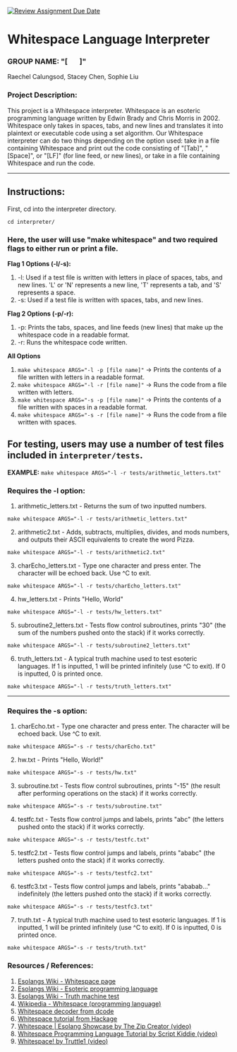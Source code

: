 [![Review Assignment Due Date](https://classroom.github.com/assets/deadline-readme-button-22041afd0340ce965d47ae6ef1cefeee28c7c493a6346c4f15d667ab976d596c.svg)](https://classroom.github.com/a/am3xLbu5)

# Whitespace Language Interpreter

### GROUP NAME: "[&nbsp;&nbsp;&nbsp;&nbsp;&nbsp;&nbsp;&nbsp;]"

Raechel Calungsod, Stacey Chen, Sophie Liu

### Project Description:
This project is a Whitespace interpreter. Whitespace is an esoteric programming language written
by Edwin Brady and Chris Morris in 2002. Whitespace only takes in spaces, tabs, and new lines
and translates it into plaintext or executable code using a set algorithm. Our Whitespace interpreter
can do two things depending on the option used: take in a file containing Whitespace and print
out the code consisting of "[Tab]", "[Space]", or "[LF]" (for line feed, or new lines), or take
in a file containing Whitespace and run the code.

***

## Instructions:

First, cd into the interpreter directory.

```shell
cd interpreter/
```

### Here, the user will use "make whitespace" and two required flags to either run or print a file.

**Flag 1 Options (-l/-s):**
1. -l: Used if a test file is written with letters in place of spaces, tabs, and new lines. 'L' or 'N' represents a new line, 'T' represents a tab, and 'S' represents a space.
2. -s: Used if a test file is written with spaces, tabs, and new lines.

**Flag 2 Options (-p/-r):**
1. -p: Prints the tabs, spaces, and line feeds (new lines) that make up the whitespace code in a readable format.
2. -r: Runs the whitespace code written.

**All Options**
1. `make whitespace ARGS="-l -p [file name]"` -> Prints the contents of a file written with letters in a readable format.
2. `make whitespace ARGS="-l -r [file name]"` -> Runs the code from a file written with letters.
3. `make whitespace ARGS="-s -p [file name]"` -> Prints the contents of a file written with spaces in a readable format.
4. `make whitespace ARGS="-s -r [file name]"` -> Runs the code from a file written with spaces.

## For testing, users may use a number of test files included in `interpreter/tests`.
**EXAMPLE:** `make whitespace ARGS="-l -r tests/arithmetic_letters.txt"`

### Requires the -l option:
1. arithmetic_letters.txt - Returns the sum of two inputted numbers.
```shell
make whitespace ARGS="-l -r tests/arithmetic_letters.txt"
```
2. arithmetic2.txt - Adds, subtracts, multiplies, divides, and mods numbers, and outputs their ASCII equivalents to create the word Pizza.
```shell
make whitespace ARGS="-l -r tests/arithmetic2.txt"
```
3. charEcho_letters.txt - Type one character and press enter. The character will be echoed back. Use ^C to exit.
```shell
make whitespace ARGS="-l -r tests/charEcho_letters.txt"
```
4. hw_letters.txt -  Prints "Hello, World"
```shell
make whitespace ARGS="-l -r tests/hw_letters.txt"
```
5. subroutine2_letters.txt - Tests flow control subroutines, prints "30" (the sum of the numbers pushed onto the stack) if it works correctly.
```shell
make whitespace ARGS="-l -r tests/subroutine2_letters.txt"  
```
6. truth_letters.txt - A typical truth machine used to test esoteric languages. If 1 is inputted, 1 will be printed infinitely (use ^C to exit). If 0 is inputted, 0 is printed once.
```shell
make whitespace ARGS="-l -r tests/truth_letters.txt"  
```
***

### Requires the -s option:
1. charEcho.txt - Type one character and press enter. The character will be echoed back. Use ^C to exit.
```shell
make whitespace ARGS="-s -r tests/charEcho.txt"
```
2. hw.txt - Prints "Hello, World!"
```shell
make whitespace ARGS="-s -r tests/hw.txt"
```
3. subroutine.txt - Tests flow control subroutines, prints "-15" (the result after performing operations on the stack) if it works correctly.
```shell
make whitespace ARGS="-s -r tests/subroutine.txt"
```
4. testfc.txt - Tests flow control jumps and labels, prints "abc" (the letters pushed onto the stack) if it works correctly.
```shell
make whitespace ARGS="-s -r tests/testfc.txt"
```
5. testfc2.txt - Tests flow control jumps and labels, prints "ababc" (the letters pushed onto the stack) if it works correctly.
```shell
make whitespace ARGS="-s -r tests/testfc2.txt"
```
6. testfc3.txt - Tests flow control jumps and labels, prints "ababab..." indefinitely (the letters pushed onto the stack) if it works correctly.
```shell
make whitespace ARGS="-s -r tests/testfc3.txt"
```
7. truth.txt - A typical truth machine used to test esoteric languages. If 1 is inputted, 1 will be printed infinitely (use ^C to exit). If 0 is inputted, 0 is printed once.
```shell
make whitespace ARGS="-s -r tests/truth.txt"  
```

### Resources / References:

1. [Esolangs Wiki - Whitespace page](https://esolangs.org/wiki/Whitespace)
2. [Esolangs Wiki - Esoteric programming language](https://esolangs.org/wiki/Esoteric_programming_language)
3. [Esolangs Wiki - Truth machine test](https://esolangs.org/wiki/Truth-machine)
4. [Wikipedia - Whitespace (programming language)](https://en.wikipedia.org/wiki/Whitespace_(programming_language))
5. [Whitespace decoder from dcode](https://www.dcode.fr/whitespace-language)
6. [Whitespace tutorial from Hackage](https://hackage.haskell.org/package/whitespace-0.4/src/docs/tutorial.html)
7. [Whitespace | Esolang Showcase by The Zip Creator (video)](https://www.youtube.com/watch?v=O406bEHAOcc)
8. [Whitespace Programming Language Tutorial by Script Kiddie (video)](https://www.youtube.com/watch?v=ea7HZ96dwqs)
9. [ Whitespace! by Truttle1 (video)](https://www.youtube.com/watch?v=dIZM68voaY8)
